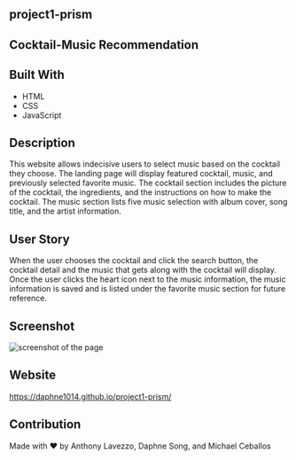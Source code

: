 ## project1-prism



## Cocktail-Music Recommendation

## Built With
* HTML
* CSS
* JavaScript

## Description
This website allows indecisive users to select music based on the cocktail they choose. The landing page will display featured cocktail, music, and previously selected favorite music. The cocktail section includes the picture of the cocktail, the ingredients, and the instructions on how to make the cocktail. The music section lists five music selection with album cover, song title, and the artist information. 

## User Story
When the user chooses the cocktail and click the search button, the cocktail detail and the music that gets along with the cocktail will display. Once the user clicks the heart icon next to the music information, the music information is saved and is listed under the favorite music section for future reference.

## Screenshot
![screenshot of the page](./assets/images/ "Screenshot")

## Website
https://daphne1014.github.io/project1-prism/

## Contribution
Made with ❤️ by Anthony Lavezzo, Daphne Song, and Michael Ceballos